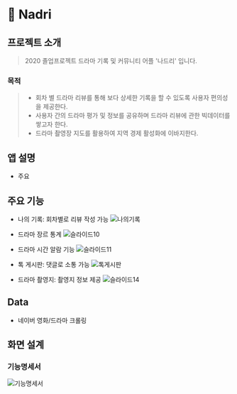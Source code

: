 # :movie_camera: Nadri


## 프로젝트 소개 
>2020 졸업프로젝트 드라마 기록 및 커뮤니티 어플 '나드리' 입니다.

### 목적
> - 회차 별 드라마 리뷰를 통해 보다 상세한 기록을 할 수 있도록 사용자 편의성을 제공한다.
> - 사용자 간의 드라마 평가 및 정보를 공유하며 드라마 리뷰에 관한 빅데이터를 쌓고자 한다.
> - 드라마 촬영장 지도를 활용하여 지역 경제 활성화에 이바지한다.


## 앱 설명
- 주요 


## 주요 기능

- 나의 기록: 회차별로 리뷰 작성 가능
![나의기록](https://github.com/chickenugget0218/drama2020/assets/52038435/4bb6ed2c-7774-4e50-9c05-4986c70b6858)

- 드라마 장르 통계
![슬라이드10](https://github.com/chickenugget0218/drama2020/assets/52038435/20211c13-c167-4300-a24e-d9e10572d7d3)

- 드라마 시간 알람 기능
![슬라이드11](https://github.com/chickenugget0218/drama2020/assets/52038435/f2b4faea-18c3-4831-9ce5-2df66f8517cb)

- 톡 게시판: 댓글로 소통 가능
![톡게시판](https://github.com/chickenugget0218/drama2020/assets/52038435/ca6f1e4d-51dc-455f-8636-79362e880b78)


- 드라마 촬영지: 촬영지 정보 제공
![슬라이드14](https://github.com/chickenugget0218/drama2020/assets/52038435/7f21cda6-1763-4d42-ae06-fd6419278f15)



## Data
- 네이버 영화/드라마 크롤링

## 화면 설계



### 기능명세서

![기능명세서](https://github.com/chickenugget0218/drama2020/assets/52038435/91703212-2f73-4ffc-84f4-ee1f64de175d)

